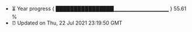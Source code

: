- ⏳ Year progress { ████████████████▁▁▁▁▁▁▁▁▁▁▁▁▁▁ } 55.61 %
- ⏰ Updated on Thu, 22 Jul 2021 23:19:50 GMT

